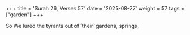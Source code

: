 +++
title = 'Surah 26, Verses 57'
date = '2025-08-27'
weight = 57
tags = ["garden"]
+++

So We lured the tyrants out of ˹their˺ gardens, springs,